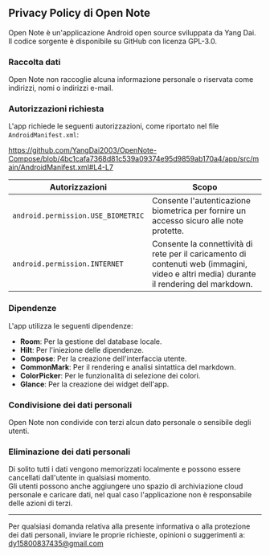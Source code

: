 ## Privacy Policy di Open Note

Open Note è un'applicazione Android open source sviluppata da Yang Dai.  
Il codice sorgente è disponibile su GitHub con licenza GPL-3.0.

### Raccolta dati

Open Note non raccoglie alcuna informazione personale o riservata come indirizzi, nomi o indirizzi e-mail.

### Autorizzazioni richiesta

L'app richiede le seguenti autorizzazioni, come riportato nel file `AndroidManifest.xml`:

https://github.com/YangDai2003/OpenNote-Compose/blob/4bc1cafa7368d81c539a09374e95d9859ab170a4/app/src/main/AndroidManifest.xml#L4-L7

| Autorizzazioni                         | Scopo                                                                                                       |
|------------------------------------|---------------------------------------------------------------------------------------------------------------|
| `android.permission.USE_BIOMETRIC` | Consente l'autenticazione biometrica per fornire un accesso sicuro alle note protette.                                  |
| `android.permission.INTERNET`      | Consente la connettività di rete per il caricamento di contenuti web (immagini, video e altri media) durante il rendering del markdown. |

### Dipendenze

L'app utilizza le seguenti dipendenze:

- **Room**: Per la gestione del database locale.
- **Hilt**: Per l'iniezione delle dipendenze.
- **Compose**: Per la creazione dell'interfaccia utente.
- **CommonMark**: Per il rendering e analisi sintattica del markdown.
- **ColorPicker**: Per le funzionalità di selezione dei colori.
- **Glance**: Per la creazione dei widget dell'app.

### Condivisione dei dati personali

Open Note non condivide con terzi alcun dato personale o sensibile degli utenti.

### Eliminazione dei dati personali

Di solito tutti i dati vengono memorizzati localmente e possono essere cancellati dall'utente in qualsiasi momento.  
Gli utenti possono anche aggiungere uno spazio di archiviazione cloud personale e caricare dati, nel qual caso l'applicazione non è responsabile delle azioni di terzi.

---

Per qualsiasi domanda relativa alla presente informativa o alla protezione dei dati personali, inviare le proprie richieste, opinioni o suggerimenti a: dy15800837435@gmail.com